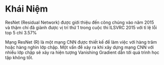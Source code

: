 # Khái Niệm
ResNet (Residual Network) được giới thiệu đến công chúng vào năm 2015 và thậm chí đã giành được vị trí thứ 1 trong cuộc thi ILSVRC 2015 với tỉ lệ lỗi top 5 chỉ 3.57%

Mạng ResNet (R) là một mạng CNN được thiết kế để làm việc với hàng trăm hoặc hàng nghìn lớp chập. Một vấn đề xảy ra khi xây dựng mạng CNN với nhiều lớp chập sẽ xảy ra hiện tượng Vanishing Gradient dẫn tới quá trình học tập không tốt.

